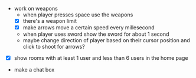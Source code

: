 - work on weapons
  - when player presses space use the weapons
  - [x] there's a weapon limit
  - [x] make arrows move a certain speed every millesecond
  - when player uses sword show the sword for about 1 second
  - maybe change direction of player based on their cursor position and click to shoot for arrows?

- [x] show rooms with at least 1 user and less than 6 users in the home page

- make a chat box